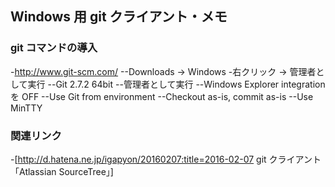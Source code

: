 ## Windows 用 git クライアント・メモ


### git コマンドの導入

-http://www.git-scm.com/
--Downloads -> Windows
-右クリック → 管理者として実行
--Git 2.7.2 64bit
--管理者として実行
--Windows Explorer integration を OFF
--Use Git from environment
--Checkout as-is, commit as-is
--Use MinTTY


### 関連リンク

-[http://d.hatena.ne.jp/igapyon/20160207:title=2016-02-07 git クライアント「Atlassian SourceTree」]
